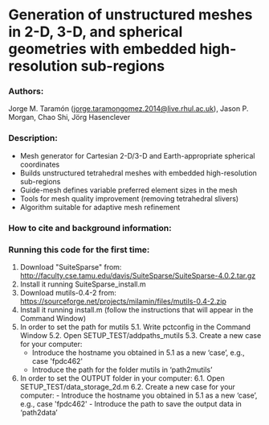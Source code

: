 # Generation of unstructured meshes in 2-D, 3-D, and spherical geometries with embedded high-resolution sub-regions

### Authors:
Jorge M. Taramón (jorge.taramongomez.2014@live.rhul.ac.uk), Jason P. Morgan, Chao Shi, Jörg Hasenclever

### Description:
- Mesh generator for Cartesian 2-D/3-D and Earth-appropriate spherical coordinates
- Builds unstructured tetrahedral meshes with embedded high-resolution sub-regions
- Guide-mesh defines variable preferred element sizes in the mesh
- Tools for mesh quality improvement (removing tetrahedral slivers)
- Algorithm suitable for adaptive mesh refinement

### How to cite and background information:


### Running this code for the first time:

1. Download "SuiteSparse" from:
    http://faculty.cse.tamu.edu/davis/SuiteSparse/SuiteSparse-4.0.2.tar.gz
2. Install it running SuiteSparse_install.m
3. Download mutils-0.4-2 from:
    https://sourceforge.net/projects/milamin/files/mutils-0.4-2.zip
4. Install it running install.m (follow the instructions that will appear in the Command Window)
5. In order to set the path for mutils
    5.1. Write pctconfig in the Command Window
    5.2. Open SETUP_TEST/addpaths_mutils
    5.3. Create a new case for your computer:
	- Introduce the hostname you obtained in 5.1 as a new ‘case’, e.g., case 'fpdc462'
	- Introduce the path for the folder mutils in ‘path2mutils’
6. In order to set the OUTPUT folder in your computer:
    6.1. Open SETUP_TEST/data_storage_2d.m
    6.2. Create a new case for your computer:
        - Introduce the hostname you obtained in 5.1 as a new ‘case’, e.g., case 'fpdc462'
        - Introduce the path to save the output data in ‘path2data’
